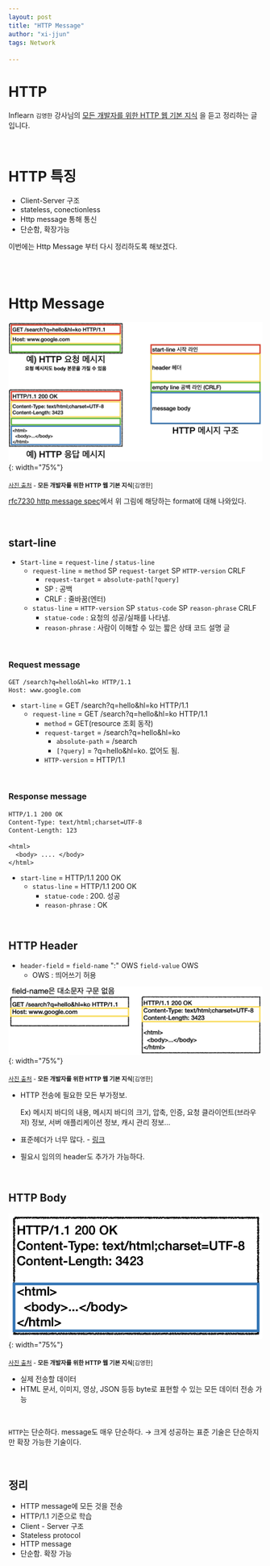 ```yaml
---
layout: post
title: "HTTP Message"
author: "xi-jjun"
tags: Network

---
```


# HTTP

Inflearn `김영한` 강사님의 [모든 개발자를 위한 HTTP 웹 기본 지식](https://www.inflearn.com/course/http-%EC%9B%B9-%EB%84%A4%ED%8A%B8%EC%9B%8C%ED%81%AC/) 을 듣고 정리하는 글입니다.

<br>

# HTTP 특징

- Client-Server 구조
- stateless, conectionless
- Http message 통해 통신
- 단순함, 확장가능

이번에는 Http Message 부터 다시 정리하도록 해보겠다.

<br>

<br>

# Http Message

![inflearn2_1](https://github.com/xi-jjun/xi-jjun.github.io/blob/master/_posts/network/img/inflearn2_1.png?raw=True){: width="75%"}

<sub>[사진 출처](https://www.inflearn.com/course/http-%EC%9B%B9-%EB%84%A4%ED%8A%B8%EC%9B%8C%ED%81%AC/) - **모든 개발자를 위한 HTTP 웹 기본 지식**[김영한]</sub>

[rfc7230 http message spec](https://datatracker.ietf.org/doc/html/rfc7230#section-3)에서 위 그림에 해당하는 format에 대해 나와있다. 

<br>

## start-line

- `Start-line` = `request-line` / `status-line`
  - `request-line` = `method` SP `request-target` SP `HTTP-version` CRLF
    - `request-target` = `absolute-path[?query]`
    - SP : 공백
    - CRLF : 줄바꿈(엔터)
  - `status-line` = `HTTP-version` SP `status-code` SP `reason-phrase` CRLF
    - `statue-code` : 요청의 성공/실패를 나타냄.
    - `reason-phrase` : 사람이 이해할 수 있는 짧은 상태 코드 설명 글

<br>

### Request message

```http
GET /search?q=hello&hl=ko HTTP/1.1
Host: www.google.com

```

- `start-line` = GET /search?q=hello&hl=ko HTTP/1.1
  - `request-line` = GET /search?q=hello&hl=ko HTTP/1.1
    - `method` = GET(resource 조회 동작)
    - `request-target` = /search?q=hello&hl=ko
      - `absolute-path` = /search
      - `[?query]` = ?q=hello&hl=ko. 없어도 됨.
    - `HTTP-version` = HTTP/1.1

<br>

### Response message

```http
HTTP/1.1 200 OK
Content-Type: text/html;charset=UTF-8
Content-Length: 123

<html>
  <body> .... </body>
</html>
```

- `start-line` = HTTP/1.1 200 OK
  - `status-line` = HTTP/1.1 200 OK
    - `statue-code` : 200. 성공
    - `reason-phrase` : OK

<br>

## HTTP Header

- `header-field` = `field-name` ":" OWS `field-value` OWS
  - OWS : 띄어쓰기 허용

![inflearn2_2](https://github.com/xi-jjun/xi-jjun.github.io/blob/master/_posts/network/img/inflearn2_2.png?raw=True){: width="75%"}

<sub>[사진 출처](https://www.inflearn.com/course/http-%EC%9B%B9-%EB%84%A4%ED%8A%B8%EC%9B%8C%ED%81%AC/) - **모든 개발자를 위한 HTTP 웹 기본 지식**[김영한]</sub>

- HTTP 전송에 필요한 모든 부가정보. 

  Ex) 메시지 바디의 내용, 메시지 바디의 크기, 압축, 인증, 요청 클라이언트(브라우저) 정보, 서버 애플리케이션 정보, 캐시 관리 정보...

- 표준헤더가 너무 많다. - [링크](https://en.wikipedia.org/wiki/List_of_HTTP_header_fields)

- 필요시 임의의 header도 추가가 가능하다.

<br>

## HTTP Body

![inflearn2_3](https://github.com/xi-jjun/xi-jjun.github.io/blob/master/_posts/network/img/inflearn2_3.png?raw=True){: width="75%"}

<sub>[사진 출처](https://www.inflearn.com/course/http-%EC%9B%B9-%EB%84%A4%ED%8A%B8%EC%9B%8C%ED%81%AC/) - **모든 개발자를 위한 HTTP 웹 기본 지식**[김영한]</sub>

- 실제 전송할 데이터
- HTML 문서, 이미지, 영상, JSON 등등 byte로 표현할 수 있는 모든 데이터 전송 가능

<br>

`HTTP`는 단순하다. message도 매우 단순하다. → 크게 성공하는 표준 기술은 단순하지만 확장 가능한 기술이다.

<br>

## 정리

- HTTP message에 모든 것을 전송
- HTTP/1.1 기준으로 학습
- Client - Server 구조
- Stateless protocol
- HTTP message
- 단순함. 확장 가능

<br>
